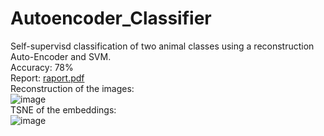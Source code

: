 # Autoencoder_Classifier
Self-supervisd classification of two animal classes using a reconstruction Auto-Encoder and SVM.<br>
Accuracy: 78%<br>
Report: [raport.pdf](https://github.com/MohamadHawshar/Autoencoder_Classifier/blob/main/Rapport%20tp3.pdf)<br>
Reconstruction of the images: <br>
![image](https://user-images.githubusercontent.com/60289580/213763467-77c73219-8967-441d-ad49-80a6d8445d64.png)
<br>
TSNE of the embeddings:<br>
![image](https://user-images.githubusercontent.com/60289580/213763750-99d31aa0-bcec-4cc5-ace7-b54ce9e79961.png)
